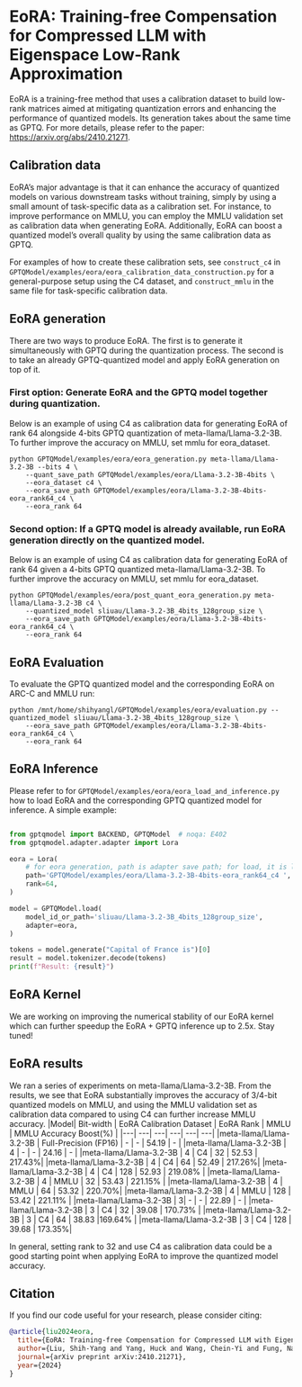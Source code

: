 # EoRA: Training-free Compensation for Compressed LLM with Eigenspace Low-Rank Approximation
EoRA is a training-free method that uses a calibration dataset to build low-rank matrices aimed at mitigating quantization errors and enhancing the performance of quantized models. Its generation takes about the same time as GPTQ.
For more details, please refer to the paper: https://arxiv.org/abs/2410.21271.


## Calibration data
EoRA’s major advantage is that it can enhance the accuracy of quantized models on various downstream tasks without training, simply by using a small amount of task-specific data as a calibration set. For instance, to improve performance on MMLU, you can employ the MMLU validation set as calibration data when generating EoRA. Additionally, EoRA can boost a quantized model’s overall quality by using the same calibration data as GPTQ.

For examples of how to create these calibration sets, see `construct_c4` in `GPTQModel/examples/eora/eora_calibration_data_construction.py` for a general-purpose setup using the C4 dataset, and `construct_mmlu` in the same file for task-specific calibration data.

## EoRA generation
There are two ways to produce EoRA. The first is to generate it simultaneously with GPTQ during the quantization process. The second is to take an already GPTQ-quantized model and apply EoRA generation on top of it.

### First option: Generate EoRA and the GPTQ model together during quantization.
Below is an example of using C4 as calibration data for generating EoRA of rank 64 alongside 4-bits GPTQ quantization of meta-llama/Llama-3.2-3B. To further improve the accuracy on MMLU, set mmlu for eora_dataset.
```shell
python GPTQModel/examples/eora/eora_generation.py meta-llama/Llama-3.2-3B --bits 4 \
    --quant_save_path GPTQModel/examples/eora/Llama-3.2-3B-4bits \
    --eora_dataset c4 \
    --eora_save_path GPTQModel/examples/eora/Llama-3.2-3B-4bits-eora_rank64_c4 \
    --eora_rank 64
```

### Second option: If a GPTQ model is already available, run EoRA generation directly on the quantized model.
Below is an example of using C4 as calibration data for generating EoRA of rank 64 given a 4-bits GPTQ quantized meta-llama/Llama-3.2-3B. To further improve the accuracy on MMLU, set mmlu for eora_dataset.
```shell
python GPTQModel/examples/eora/post_quant_eora_generation.py meta-llama/Llama-3.2-3B c4 \
    --quantized_model sliuau/Llama-3.2-3B_4bits_128group_size \
    --eora_save_path GPTQModel/examples/eora/Llama-3.2-3B-4bits-eora_rank64_c4 \
    --eora_rank 64
```

## EoRA Evaluation
To evaluate the GPTQ quantized model and the corresponding EoRA on ARC-C and MMLU run:
```shell
python /mnt/home/shihyangl/GPTQModel/examples/eora/evaluation.py --quantized_model sliuau/Llama-3.2-3B_4bits_128group_size \
    --eora_save_path GPTQModel/examples/eora/Llama-3.2-3B-4bits-eora_rank64_c4 \
    --eora_rank 64
```

## EoRA Inference
Please refer to for `GPTQModel/examples/eora/eora_load_and_inference.py` how to load EoRA and the corresponding GPTQ quantized model for inference.
A simple example:
```python

from gptqmodel import BACKEND, GPTQModel  # noqa: E402
from gptqmodel.adapter.adapter import Lora 

eora = Lora(
    # for eora generation, path is adapter save path; for load, it is loading path
    path='GPTQModel/examples/eora/Llama-3.2-3B-4bits-eora_rank64_c4 ',
    rank=64,
)

model = GPTQModel.load(
    model_id_or_path='sliuau/Llama-3.2-3B_4bits_128group_size',
    adapter=eora,
)

tokens = model.generate("Capital of France is")[0]
result = model.tokenizer.decode(tokens)
print(f"Result: {result}")
```

## EoRA Kernel
We are working on improving the numerical stability of our EoRA kernel which can further speedup the EoRA + GPTQ inference up to 2.5x. Stay tuned! 


## EoRA results
We ran a series of experiments on meta-llama/Llama-3.2-3B. From the results, we see that EoRA substantially improves the accuracy of 3/4-bit quantized models on MMLU, and using the MMLU validation set as calibration data compared to using C4 can further increase MMLU accuracy.
|Model| Bit-width | EoRA Calibration Dataset | EoRA Rank | MMLU | MMLU Accuracy Boost(%) |
|---| ---|  ---|  ---|  ---| ---| 
|meta-llama/Llama-3.2-3B | Full-Precision (FP16) | - | - |  54.19 | - |
|meta-llama/Llama-3.2-3B | 4 | - | - | 	24.16 | - |
|meta-llama/Llama-3.2-3B | 4 | C4 | 32 |  52.53 | 217.43%|
|meta-llama/Llama-3.2-3B | 4 | C4 | 64 |  52.49 | 217.26%|
|meta-llama/Llama-3.2-3B | 4 | C4 | 128 |  52.93 | 219.08% |
|meta-llama/Llama-3.2-3B | 4 | MMLU | 32 | 	53.43 | 221.15% |
|meta-llama/Llama-3.2-3B | 4 | MMLU | 64 | 	53.32 | 220.70%|
|meta-llama/Llama-3.2-3B | 4 | MMLU | 128 | 	53.42 | 221.11% |
|meta-llama/Llama-3.2-3B | 3| - | - |  22.89 | - |
|meta-llama/Llama-3.2-3B | 3 | C4 | 32 | 	39.08 | 170.73% |
|meta-llama/Llama-3.2-3B | 3 | C4 | 64 | 38.83 |169.64% |
|meta-llama/Llama-3.2-3B | 3 | C4 | 128 |  39.68 | 173.35%|

In general, setting rank to 32 and use C4 as calibration data could be a good starting point when applying EoRA to improve the quantized model accuracy. 

## Citation
If you find our code useful for your research, please consider citing:
```bibtex
@article{liu2024eora,
  title={EoRA: Training-free Compensation for Compressed LLM with Eigenspace Low-Rank Approximation},
  author={Liu, Shih-Yang and Yang, Huck and Wang, Chein-Yi and Fung, Nai Chit and Yin, Hongxu and Sakr, Charbel and Muralidharan, Saurav and Cheng, Kwang-Ting and Kautz, Jan and Wang, Yu-Chiang Frank and others},
  journal={arXiv preprint arXiv:2410.21271},
  year={2024}
}
```